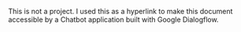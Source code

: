 This is not a project. I used this as a hyperlink to make this document accessible by a Chatbot application built with Google Dialogflow.
